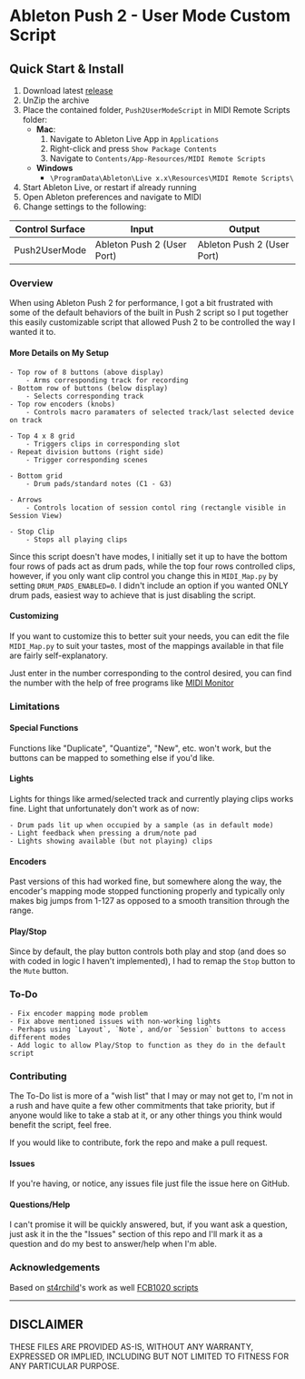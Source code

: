 # Ableton Push 2 - User Mode Custom Script

## Quick Start & Install
1. Download latest [release](https://github.com/jzgdev/Push2UserModeScript/releases/download/v1.0/Push2UserModeScript-v1.0.zip)
2. UnZip the archive
3. Place the contained folder, `Push2UserModeScript` in MIDI Remote Scripts folder:
	- **Mac**:
		1. Navigate to Ableton Live App in `Applications`
		2. Right-click and press `Show Package Contents`
		3. Navigate to `Contents/App-Resources/MIDI Remote Scripts`
	- **Windows**
		- `\ProgramData\Ableton\Live x.x\Resources\MIDI Remote Scripts\`
4. Start Ableton Live, or restart if already running
5. Open Ableton preferences and navigate to MIDI
6. Change settings to the following:

| Control Surface | Input | Output |
| ------------- | ------------- | ------------- |
| Push2UserMode | Ableton Push 2 (User Port) | Ableton Push 2 (User Port) |


### Overview

When using Ableton Push 2 for performance, I got a bit frustrated with some of the default behaviors of the built in Push 2 script so I put together this easily customizable script that allowed Push 2 to be controlled the way I wanted it to.

#### More Details on My Setup
	- Top row of 8 buttons (above display)
		- Arms corresponding track for recording
	- Bottom row of buttons (below display)
		- Selects corresponding track
	- Top row encoders (knobs)
		- Controls macro paramaters of selected track/last selected device on track

	- Top 4 x 8 grid
		- Triggers clips in corresponding slot
	- Repeat division buttons (right side)
		- Trigger corresponding scenes

	- Bottom grid
		- Drum pads/standard notes (C1 - G3)

	- Arrows
		- Controls location of session contol ring (rectangle visible in Session View)		

	- Stop Clip
		- Stops all playing clips

Since this script doesn't have modes, I initially set it up to have the bottom four rows of pads act as drum pads, while the top four rows controlled clips, however, if you only want clip control you change this in `MIDI_Map.py` by setting `DRUM_PADS_ENABLED=0`. I didn't include an option if you wanted ONLY drum pads, easiest way to achieve that is just disabling the script. 				

#### Customizing
If you want to customize this to better suit your needs, you can edit the file `MIDI_Map.py` to suit your tastes, most of the mappings available in that file are fairly self-explanatory.

Just enter in the number corresponding to the control desired, you can find the number with the help of free programs like [MIDI Monitor](https://www.snoize.com/MIDIMonitor/)


### Limitations

#### Special Functions
Functions like "Duplicate", "Quantize", "New", etc. won't work, but the buttons can be mapped to something else if you'd like.

#### Lights
Lights for things like armed/selected track and currently playing clips works fine.
Light that unfortunately don't work as of now: 
	
	- Drum pads lit up when occupied by a sample (as in default mode)
	- Light feedback when pressing a drum/note pad
	- Lights showing available (but not playing) clips

#### Encoders
Past versions of this had worked fine, but somewhere along the way, the encoder's mapping mode stopped functioning properly and typically only makes big jumps from 1-127 as opposed to a smooth transition through the range.	

#### Play/Stop
Since by default, the play button controls both play and stop (and does so with coded in logic I haven't implemented), I had to remap the `Stop` button to the `Mute` button.

### To-Do
	- Fix encoder mapping mode problem
	- Fix above mentioned issues with non-working lights
	- Perhaps using `Layout`, `Note`, and/or `Session` buttons to access different modes
	- Add logic to allow Play/Stop to function as they do in the default script

### Contributing

The To-Do list is more of a "wish list" that I may or may not get to, I'm not in a rush and have quite a few other commitments that take priority, but if anyone would like to take a stab at it, or any other things you think would benefit the script, feel free.

If you would like to contribute, fork the repo and make a pull request.

#### Issues
If you're having, or notice, any issues file just file the issue here on GitHub.

#### Questions/Help
I can't promise it will be quickly answered, but, if you want ask a question, just ask it in the the "Issues" section of this repo and I'll mark it as a question and do my best to answer/help when I'm able.


### Acknowledgements

Based on [st4rchild](https://github.com/st4rchild/Ableton-Live-MIDI-Remote-Scripts)'s work as well [FCB1020 scripts](http://remotescripts.blogspot.com)

----------
DISCLAIMER
----------

THESE FILES ARE PROVIDED AS-IS, WITHOUT ANY WARRANTY, EXPRESSED OR IMPLIED, INCLUDING BUT NOT LIMITED TO FITNESS FOR ANY PARTICULAR PURPOSE.
